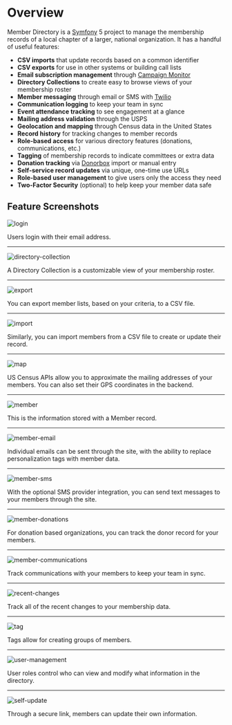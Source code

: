 # Overview

Member Directory is a [Symfony](https://symfony.com/) 5 project to manage the membership records of a local chapter of a larger, national organization. It has a handful of useful features:

* **CSV imports** that update records based on a common identifier
* **CSV exports** for use in other systems or building call lists
* **Email subscription management** through [Campaign Monitor](https://www.campaignmonitor.com/)
* **Directory Collections** to create easy to browse views of your membership roster
* **Member messaging** through email or SMS with [Twilio](twilio.com/)
* **Communication logging** to keep your team in sync
* **Event attendance tracking** to see engagement at a glance
* **Mailing address validation** through the USPS
* **Geolocation and mapping** through Census data in the United States
* **Record history** for tracking changes to member records
* **Role-based access** for various directory features (donations, communications, etc.)
* **Tagging** of membership records to indicate committees or extra data
* **Donation tracking** via [Donorbox](https://donorbox.org) import or manual entry
* **Self-service record updates** via unique, one-time use URLs
* **Role-based user management** to give users only the access they need
* **Two-Factor Security** (optional) to help keep your member data safe

## Feature Screenshots

![login](screenshots/login.png)

Users login with their email address.

---

![directory-collection](screenshots/directory-collection.png)

A Directory Collection is a customizable view of your membership roster.

---

![export](screenshots/export.png)

You can export member lists, based on your criteria, to a CSV file.

---

![import](screenshots/import.png)

Similarly, you can import members from a CSV file to create or update their record.

---

![map](screenshots/map.png)

US Census APIs allow you to approximate the mailing addresses of your members. You can also set their GPS coordinates in the backend.

---

![member](screenshots/member.png)

This is the information stored with a Member record.

---

![member-email](screenshots/member-email.png)

Individual emails can be sent through the site, with the ability to replace personalization tags with member data.

---

![member-sms](screenshots/member-sms.png)

With the optional SMS provider integration, you can send text messages to your members through the site.

---

![member-donations](screenshots/member-donations.png)

For donation based organizations, you can track the donor record for your members.

---

![member-communications](screenshots/member-communications.png)

Track communications with your members to keep your team in sync.

---

![recent-changes](screenshots/recent-changes.png)

Track all of the recent changes to your membership data.

---

![tag](screenshots/tag.png)

Tags allow for creating groups of members.

---

![user-management](screenshots/user-management.png)

User roles control who can view and modify what information in the directory.

---

![self-update](screenshots/self-update.png)

Through a secure link, members can update their own information.
